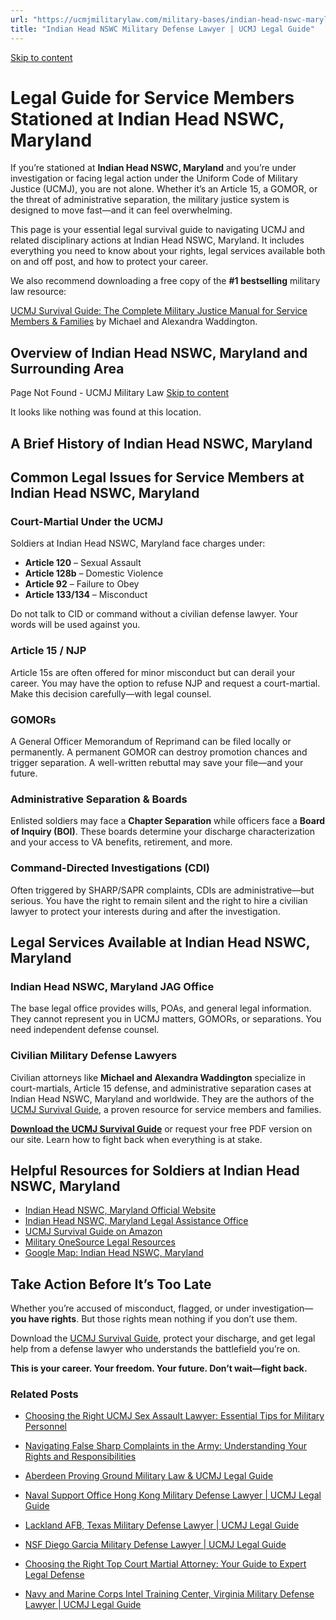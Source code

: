 ```yaml
---
url: "https://ucmjmilitarylaw.com/military-bases/indian-head-nswc-maryland-military-defense-lawyer-ucmj-legal-guide/"
title: "Indian Head NSWC Military Defense Lawyer | UCMJ Legal Guide"
---
```


[Skip to content](https://ucmjmilitarylaw.com/military-bases/indian-head-nswc-maryland-military-defense-lawyer-ucmj-legal-guide/#content)

# Legal Guide for Service Members Stationed at Indian Head NSWC, Maryland

If you’re stationed at **Indian Head NSWC, Maryland** and you’re under investigation or facing legal action under the Uniform Code of Military Justice (UCMJ), you are not alone. Whether it’s an Article 15, a GOMOR, or the threat of administrative separation, the military justice system is designed to move fast—and it can feel overwhelming.

This page is your essential legal survival guide to navigating UCMJ and related disciplinary actions at Indian Head NSWC, Maryland. It includes everything you need to know about your rights, legal services available both on and off post, and how to protect your career.

We also recommend downloading a free copy of the **#1 bestselling** military law resource:

[UCMJ Survival Guide: The Complete Military Justice Manual for Service Members & Families](https://www.amazon.com/dp/B0FCDD3B2Z) by Michael and Alexandra Waddington.

## Overview of Indian Head NSWC, Maryland and Surrounding Area

Page Not Found - UCMJ Military Law [Skip to content](https://ucmjmilitarylaw.com/military-bases/indian-head-nswc-maryland-military-defense-lawyer-ucmj-legal-guide/%7Blocation7#content)

It looks like nothing was found at this location.

## A Brief History of Indian Head NSWC, Maryland

## Common Legal Issues for Service Members at Indian Head NSWC, Maryland

### Court-Martial Under the UCMJ

Soldiers at Indian Head NSWC, Maryland face charges under:

- **Article 120** – Sexual Assault
- **Article 128b** – Domestic Violence
- **Article 92** – Failure to Obey
- **Article 133/134** – Misconduct

Do not talk to CID or command without a civilian defense lawyer. Your words will be used against you.

### Article 15 / NJP

Article 15s are often offered for minor misconduct but can derail your career. You may have the option to refuse NJP and request a court-martial. Make this decision carefully—with legal counsel.

### GOMORs

A General Officer Memorandum of Reprimand can be filed locally or permanently. A permanent GOMOR can destroy promotion chances and trigger separation. A well-written rebuttal may save your file—and your future.

### Administrative Separation & Boards

Enlisted soldiers may face a **Chapter Separation** while officers face a **Board of Inquiry (BOI)**. These boards determine your discharge characterization and your access to VA benefits, retirement, and more.

### Command-Directed Investigations (CDI)

Often triggered by SHARP/SAPR complaints, CDIs are administrative—but serious. You have the right to remain silent and the right to hire a civilian lawyer to protect your interests during and after the investigation.

## Legal Services Available at Indian Head NSWC, Maryland

### Indian Head NSWC, Maryland JAG Office

The base legal office provides wills, POAs, and general legal information. They cannot represent you in UCMJ matters, GOMORs, or separations. You need independent defense counsel.

### Civilian Military Defense Lawyers

Civilian attorneys like **Michael and Alexandra Waddington** specialize in court-martials, Article 15 defense, and administrative separation cases at Indian Head NSWC, Maryland and worldwide. They are the authors of the [UCMJ Survival Guide](https://www.amazon.com/dp/B0FCDD3B2Z), a proven resource for service members and families.

**[Download the UCMJ Survival Guide](https://www.amazon.com/dp/B0FCDD3B2Z)** or request your free PDF version on our site. Learn how to fight back when everything is at stake.

## Helpful Resources for Soldiers at Indian Head NSWC, Maryland

- [Indian Head NSWC, Maryland Official Website](https://ucmjmilitarylaw.com/military-bases/indian-head-nswc-maryland-military-defense-lawyer-ucmj-legal-guide/%7Blocation12%7D)
- [Indian Head NSWC, Maryland Legal Assistance Office](https://ucmjmilitarylaw.com/military-bases/indian-head-nswc-maryland-military-defense-lawyer-ucmj-legal-guide/%7Blocation13%7D)
- [UCMJ Survival Guide on Amazon](https://www.amazon.com/dp/B0FCDD3B2Z)
- [Military OneSource Legal Resources](https://www.militaryonesource.mil/legal/)
- [Google Map: Indian Head NSWC, Maryland](https://ucmjmilitarylaw.com/military-bases/indian-head-nswc-maryland-military-defense-lawyer-ucmj-legal-guide/%7Blocation14%7D)

## Take Action Before It’s Too Late

Whether you’re accused of misconduct, flagged, or under investigation— **you have rights**. But those rights mean nothing if you don’t use them.

Download the [UCMJ Survival Guide](https://www.amazon.com/dp/B0FCDD3B2Z), protect your discharge, and get legal help from a defense lawyer who understands the battlefield you’re on.

**This is your career. Your freedom. Your future. Don’t wait—fight back.**

### Related Posts

- [Choosing the Right UCMJ Sex Assault Lawyer: Essential Tips for Military Personnel](https://ucmjmilitarylaw.com/ucmj-sex-assault-lawyer/)
- [Navigating False Sharp Complaints in the Army: Understanding Your Rights and Responsibilities](https://ucmjmilitarylaw.com/false-sharp-complaint-army/)
- [Aberdeen Proving Ground Military Law & UCMJ Legal Guide](https://ucmjmilitarylaw.com/military-bases/aberdeen-proving-ground/)
- [Naval Support Office Hong Kong Military Defense Lawyer \| UCMJ Legal Guide](https://ucmjmilitarylaw.com/naval-support-office-hong-kong-military-defense-lawyer-ucmj-legal-guide/)

- [Lackland AFB, Texas Military Defense Lawyer \| UCMJ Legal Guide](https://ucmjmilitarylaw.com/military-bases/lackland-afb-texas-military-defense-lawyer-ucmj-legal-guide/)
- [NSF Diego Garcia Military Defense Lawyer \| UCMJ Legal Guide](https://ucmjmilitarylaw.com/military-bases/nsf-diego-garcia-military-defense-lawyer-ucmj-legal-guide/)
- [Choosing the Right Top Court Martial Attorney: Your Guide to Expert Legal Defense](https://ucmjmilitarylaw.com/top-court-martial-attorney/)
- [Navy and Marine Corps Intel Training Center, Virginia Military Defense Lawyer \| UCMJ Legal Guide](https://ucmjmilitarylaw.com/navy-and-marine-corps-intel-training-center-virginia-military-defense-lawyer-ucmj-legal-guide/)